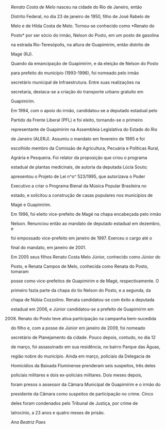 

*Renato Costa de Melo* nasceu na cidade do Rio de Janeiro, então

Distrito Federal, no dia 23 de janeiro de 1950, filho de José Rabelo de

Melo e de Hilda Costa de Melo. Tornou-se conhecido como *Renato do

Posto* por ser sócio do irmão, Nelson do Posto, em um posto de gasolina

na estrada Rio-Teresópolis, na altura de Guapimirim, então distrito de

Magé (RJ).



Quando da emancipação de Guapimirim, e da eleição de Nelson do Posto

para prefeito do município (1993-1996), foi nomeado pelo irmão

secretário municipal de Infraestrutura. Entre suas realizações na

secretaria, destaca-se a criação do transporte urbano gratuito em

Guapimirim.



Em 1994, com o apoio do irmão, candidatou-se a deputado estadual pelo

Partido da Frente Liberal (PFL) e foi eleito, tornando-se o primeiro

representante de Guapimirim na Assembleia Legislativa do Estado do Rio

de Janeiro (ALERJ). Assumiu o mandato em fevereiro de 1995 e foi

escolhido membro da Comissão de Agricultura, Pecuária e Políticas Rural,

Agrária e Pesqueira. Foi relator da proposição que criou o programa

estadual de plantas medicinais, de autoria da deputada Lúcia Souto;

apresentou o Projeto de Lei n^o^ 523/1995, que autorizava o Poder

Executivo a criar o Programa Bienal da Música Popular Brasileira no

estado, e solicitou a construção de casas populares nos municípios de

Magé e Guapimirim.



Em 1996, foi eleito vice-prefeito de Magé na chapa encabeçada pelo irmão

Nelson. Renunciou então ao mandato de deputado estadual em dezembro, e

foi empossado vice-prefeito em janeiro de 1997. Exerceu o cargo até o

final do mandato, em janeiro de 2001.



Em 2005 seus filhos Renato Costa Melo Júnior, conhecido como Júnior do

Posto, e Renata Campos de Melo, conhecida como Renata do Posto, tomaram

posse como vice-prefeitos de Guapimirim e de Magé, respectivamente. O

primeiro fazia parte da chapa do tio Nelson do Posto, e a segunda, da

chapa de Núbia Cozzolino. Renata candidatou-se com êxito a deputada

estadual em 2006, e Júnior candidatou-se a prefeito de Guapimirim em

2008. Renato do Posto teve ativa participação na campanha bem-sucedida

do filho e, com a posse de Júnior em janeiro de 2009, foi nomeado

secretário de Planejamento da cidade. Pouco depois, contudo, no dia 12

de março, foi assassinado em sua residência, no bairro Parque das Águas,

região nobre do município. Ainda em março, policiais da Delegacia de

Homicídios da Baixada Fluminense prenderam seis suspeitos, três deles

policiais militares e dois ex-policiais militares. Dois meses depois,

foram presos o assessor da Câmara Municipal de Guapimirim e o irmão do

presidente da Câmara como suspeitos de participação no crime. Cinco

deles foram condenados pelo Tribunal de Justiça, por crime de

latrocínio, a 23 anos e quatro meses de prisão.



*Ana Beatriz Paes*




